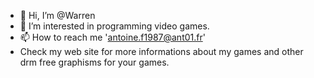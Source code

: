 - 👋 Hi, I’m @Warren
- 👀 I’m interested in programming video games.
- 📫 How to reach me 'antoine.f1987@ant01.fr'
- Check my web site for more informations about my games and other drm free graphisms for your games.

<!---
WarrenGames/WarrenGames is a ✨ special ✨ repository because its `README.md` (this file) appears on your GitHub profile.
You can click the Preview link to take a look at your changes.
--->
